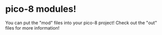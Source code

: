# pico-8 modules!
You can put the "mod" files into your pico-8 project! Check out the "out" files
for more information!
